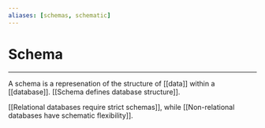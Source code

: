 ```yaml
---
aliases: [schemas, schematic]
---
```

# Schema
---
A schema is a represenation of the structure of [[data]] within a [[database]]. [[Schema defines database structure]]. 

[[Relational databases require strict schemas]], while [[Non-relational databases have schematic flexibility]]. 